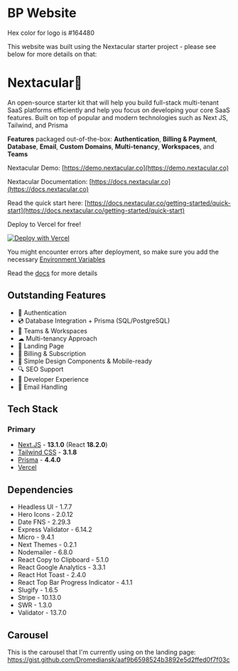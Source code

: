 # BP Website

Hex color for logo is #164480

This website was built using the Nextacular starter project - please see below for more details on that:

# Nextacular🌙

An open-source starter kit that will help you build full-stack multi-tenant SaaS platforms efficiently and help you focus on developing your core SaaS features. Built on top of popular and modern technologies such as Next JS, Tailwind, and Prisma

**Features** packaged out-of-the-box: **Authentication**, **Billing & Payment**, **Database**, **Email**, **Custom Domains**, **Multi-tenancy**, **Workspaces**, and **Teams**

Nextacular Demo: [https://demo.nextacular.co](https://demo.nextacular.co)

Nextacular Documentation: [https://docs.nextacular.co](https://docs.nextacular.co)

Read the quick start here: [https://docs.nextacular.co/getting-started/quick-start](https://docs.nextacular.co/getting-started/quick-start)

Deploy to Vercel for free!

[![Deploy with Vercel](https://vercel.com/button)](https://vercel.com/new/clone?repository-url=https%3A%2F%2Fgithub.com%2Fnextacular%2Fnextacular&env=APP_URL,NEXTAUTH_SECRET,DATABASE_URL,SHADOW_DATABASE_URL,EMAIL_FROM,EMAIL_SERVER_USER,EMAIL_SERVER_PASSWORD,EMAIL_SERVICE,NEXT_PUBLIC_VERCEL_IP_ADDRESS&project-name=nextacular&repo-name=nextacular&demo-title=Nextacular%20-%20Your%20Next%20SaaS%20Project&demo-description=Nextacular%20is%20an%20open-source%20starter%20kit%20that%20will%20help%20you%20build%20SaaS%20platforms%20efficiently%20and%20focus%20on%20developing%20your%20core%20SaaS%20features.&demo-url=https%3A%2F%2Fdemo.nextacular.co&demo-image=https%3A%2F%2Fnextacular.co%2Fimages%2Fseo-cover.png)

You might encounter errors after deployment, so make sure you add the necessary [Environment Variables](https://docs.nextacular.co/customization/environment-variables)

Read the [docs](https://docs.nextacular.co) for more details

## Outstanding Features

- 🔐 Authentication
- 💿 Database Integration + Prisma (SQL/PostgreSQL)
- 🤝 Teams & Workspaces
- ☁ Multi-tenancy Approach
- 📜 Landing Page
- 💸 Billing & Subscription
- 📱 Simple Design Components & Mobile-ready
- 🔍 SEO Support
- 👾 Developer Experience
- 💌 Email Handling

## Tech Stack

### Primary

- [Next.JS](https://nextjs.org) - **13.1.0** (React **18.2.0**)
- [Tailwind CSS](https://tailwindcss.com) - **3.1.8**
- [Prisma](https://prisma.io) - **4.4.0**
- [Vercel](https://vercel.com)

## Dependencies

- Headless UI - 1.7.7
- Hero Icons - 2.0.12
- Date FNS - 2.29.3
- Express Validator - 6.14.2
- Micro - 9.4.1
- Next Themes - 0.2.1
- Nodemailer - 6.8.0
- React Copy to Clipboard - 5.1.0
- React Google Analytics - 3.3.1
- React Hot Toast - 2.4.0
- React Top Bar Progress Indicator - 4.1.1
- Slugify - 1.6.5
- Stripe - 10.13.0
- SWR - 1.3.0
- Validator - 13.7.0

## Carousel

This is the carousel that I'm currently using on the landing page: https://gist.github.com/Dromediansk/aaf9b6598524b3892e5d2ffed0f7f03c